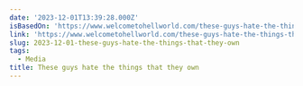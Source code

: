 ```yaml
---
date: '2023-12-01T13:39:28.000Z'
isBasedOn: 'https://www.welcometohellworld.com/these-guys-hate-the-things-that-they-own/'
link: 'https://www.welcometohellworld.com/these-guys-hate-the-things-that-they-own/'
slug: 2023-12-01-these-guys-hate-the-things-that-they-own
tags:
  - Media
title: These guys hate the things that they own
---
```


